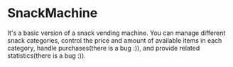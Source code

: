 # SnackMachine
It's a basic version of a snack vending machine. You can manage different snack categories, control the price and amount of available items in each category, handle purchases(there is a bug :)), and provide related statistics(there is a bug :)).
